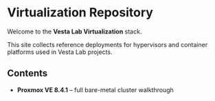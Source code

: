 # Virtualization Repository

Welcome to the **Vesta Lab Virtualization** stack.


This site collects reference deployments for hypervisors and container platforms used in Vesta Lab projects.

## Contents

- **Proxmox VE 8.4.1** – full bare-metal cluster walkthrough
 